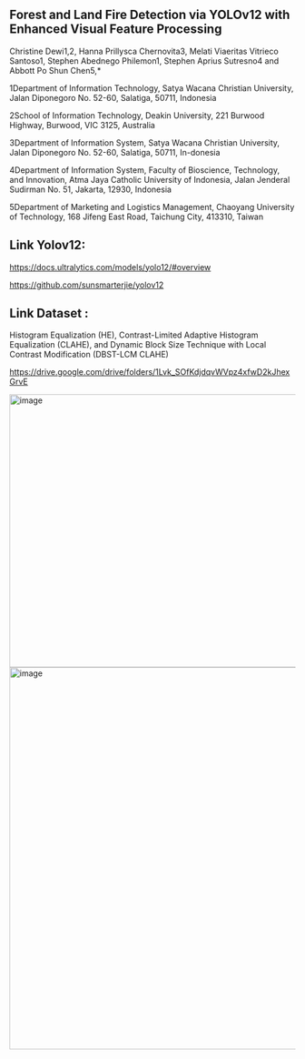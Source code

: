 ## Forest and Land Fire Detection via YOLOv12 with Enhanced Visual Feature Processing

Christine Dewi1,2, Hanna Prillysca Chernovita3, Melati Viaeritas Vitrieco Santoso1, Stephen Abednego Philemon1, Stephen Aprius Sutresno4 and Abbott Po Shun Chen5,*

1Department of Information Technology, Satya Wacana Christian University, Jalan Diponegoro No. 52-60, Salatiga, 50711, Indonesia

2School of Information Technology, Deakin University, 221 Burwood Highway, Burwood, VIC 3125, Australia

3Department of Information System, Satya Wacana Christian University, Jalan Diponegoro No. 52-60, Salatiga, 50711, In-donesia

4Department of Information System, Faculty of Bioscience, Technology, and Innovation, Atma Jaya Catholic University of Indonesia, Jalan Jenderal Sudirman No. 51, Jakarta, 12930, Indonesia

5Department of Marketing and Logistics Management, Chaoyang University of Technology, 168 Jifeng East Road, Taichung City, 413310, Taiwan

## Link Yolov12: 
https://docs.ultralytics.com/models/yolo12/#overview 

https://github.com/sunsmarterjie/yolov12

## Link Dataset : 

Histogram Equalization (HE), Contrast-Limited Adaptive Histogram Equalization (CLAHE), and Dynamic Block Size Technique with Local Contrast Modification (DBST-LCM CLAHE)

https://drive.google.com/drive/folders/1Lvk_SOfKdjdqvWVpz4xfwD2kJhexGrvE


<img width="1087" height="480" alt="image" src="https://github.com/user-attachments/assets/e4d2a487-da61-49d1-bf4d-15fbe0eff201" />


<img width="958" height="672" alt="image" src="https://github.com/user-attachments/assets/007f307e-62ef-48aa-82e1-963dfbe4b8b8" />




